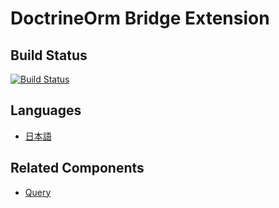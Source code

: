 # DoctrineOrm Bridge Extension

## Build Status

[![Build Status](https://travis-ci.org/o3co/query.bridge.doctrine_orm.svg)](https://travis-ci.org/o3co/query.bridge.doctrine_orm)

## Languages

  - [日本語](./Resources/docs/ja/index.md)

## Related Components 

  - [Query](https://github.com/o3co/query)

